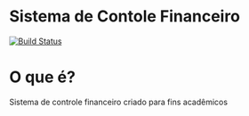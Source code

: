 # Sistema de Contole Financeiro
 [![Build Status](https://api.travis-ci.org/viniciosarodrigues/cursomc.svg?branch=master)](https://travis-ci.org/viniciosarodrigues/cursomc)


<h1>O que é?</h1>
<p>Sistema de controle financeiro criado para fins acadêmicos</p>
